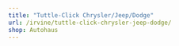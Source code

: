 ```yaml
---
title: "Tuttle-Click Chrysler/Jeep/Dodge"
url: /irvine/tuttle-click-chrysler-jeep-dodge/
shop: Autohaus
---
```

